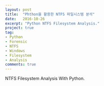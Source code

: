 ```yaml
---
layout: post
title:  "Phthon을 활용한 NTFS 파일시스템 분석"
date:   2016-10-26
excerpt: "Python NTFS Filesystem Analysis."
project: true
tag:
- Python
- Forensic
- NTFS
- Windows
- Filesystem
- Analysis
comments: true
---
```




NTFS Filesystem Analysis With Python.
